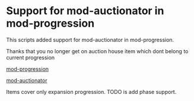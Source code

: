 # Support for mod-auctionator in mod-progression

This scripts added support for mod-auctionator in mod-progression.

Thanks that you no longer get on auction house item which dont belong to current progression

[mod-progression](https://github.com/noisiver/mod-progression)

[mod-auctionator](https://github.com/araxiaonline/mod-auctionator)

Items cover only expansion progression. TODO is add phase support.